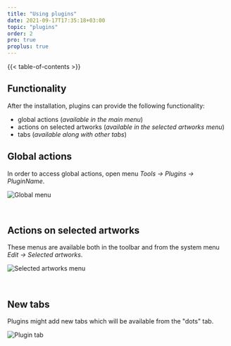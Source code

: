 ```yaml
---
title: "Using plugins"
date: 2021-09-17T17:35:18+03:00
topic: "plugins"
order: 2
pro: true
proplus: true
---
```


{{< table-of-contents >}}

## Functionality

After the installation, plugins can provide the following functionality:

- global actions (_available in the main menu_)
- actions on selected artworks (_available in the selected artworks menu_)
- tabs (_available along with other tabs_)

## Global actions

In order to access global actions, open menu _Tools -> Plugins -> PluginName_.

![Global menu](/images/tutorials/plugins/global-menu.png)

<br />

## Actions on selected artworks

These menus are available both in the toolbar and from the system menu _Edit -> Selected artworks_.

![Selected artworks menu](/images/tutorials/plugins/selected-artworks-menu.png)

<br />

## New tabs

Plugins might add new tabs which will be available from the "dots" tab.

![Plugin tab](/images/tutorials/plugins/plugin-tab.png)